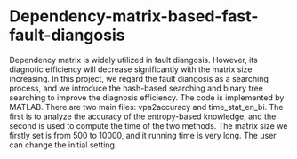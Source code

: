 # Dependency-matrix-based-fast-fault-diangosis
Dependency matrix is widely utilized in fault diangosis. However, its diagnotic efficiency will decrease significantly with the matrix size increasing. In this project, we regard the fault diangosis as a searching process, and we introduce the hash-based searching and binary tree searching to improve the diagnosis efficiency.
The code is implemented by MATLAB. There are two main files: vpa2accuracy and time_stat_en_bi. The first is to analyze the accuracy of the entropy-based knowledge, and the second is used to compute the time of the two methods.
The matrix size we firstly set is from 500 to 10000, and it running time is very long. The user can change the initial setting.
